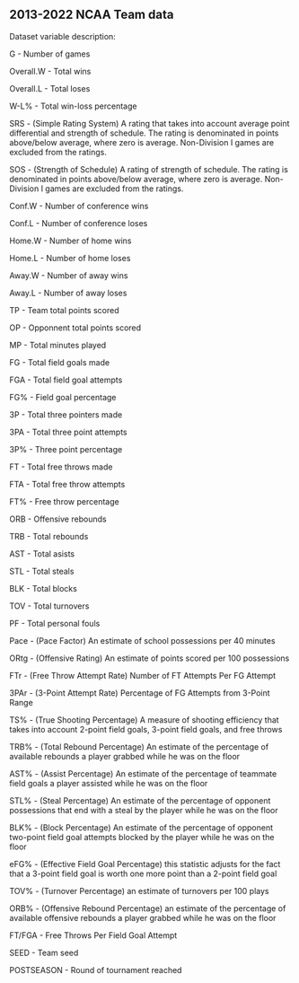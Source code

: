 ## 2013-2022 NCAA Team data

Dataset variable description:

G - Number of games

Overall.W - Total wins

Overall.L - Total loses

W-L% - Total win-loss percentage

SRS - (Simple Rating System) A rating that takes into account average point differential and strength of schedule. The rating is denominated in points above/below average, where zero is average. Non-Division I games are excluded from the ratings.

SOS - (Strength of Schedule) A rating of strength of schedule. The rating is denominated in points above/below average, where zero is average. Non-Division I games are excluded from the ratings.

Conf.W - Number of conference wins

Conf.L - Number of conference loses

Home.W - Number of home wins

Home.L - Number of home loses

Away.W - Number of away wins

Away.L - Number of away loses

TP - Team total points scored

OP - Opponnent total points scored

MP - Total minutes played

FG - Total field goals made

FGA - Total field goal attempts

FG% - Field goal percentage

3P - Total three pointers made

3PA - Total three point attempts

3P% - Three point percentage

FT - Total free throws made

FTA - Total free throw attempts

FT% -  Free throw percentage

ORB - Offensive rebounds

TRB - Total rebounds

AST - Total asists 

STL - Total steals

BLK - Total blocks

TOV - Total turnovers

PF - Total personal fouls

Pace - (Pace Factor) An estimate of school possessions per 40 minutes

ORtg - (Offensive Rating) An estimate of points scored per 100 possessions

FTr - (Free Throw Attempt Rate) Number of FT Attempts Per FG Attempt

3PAr - (3-Point Attempt Rate) Percentage of FG Attempts from 3-Point Range

TS% - (True Shooting Percentage) A measure of shooting efficiency that takes into account 2-point field goals, 3-point field goals, and free throws

TRB% - (Total Rebound Percentage) An estimate of the percentage of available rebounds a player grabbed while he was on the floor

AST% - (Assist Percentage) An estimate of the percentage of teammate field goals a player assisted while he was on the floor

STL% - (Steal Percentage) An estimate of the percentage of opponent possessions that end with a steal by the player while he was on the floor

BLK% - (Block Percentage) An estimate of the percentage of opponent two-point field goal attempts blocked by the player while he was on the floor

eFG% - (Effective Field Goal Percentage) this statistic adjusts for the fact that a 3-point field goal is worth one more point than a 2-point field goal

TOV% - (Turnover Percentage) an estimate of turnovers per 100 plays

ORB% - (Offensive Rebound Percentage) an estimate of the percentage of available offensive rebounds a player grabbed while he was on the floor

FT/FGA - Free Throws Per Field Goal Attempt

SEED - Team seed 

POSTSEASON - Round of tournament reached